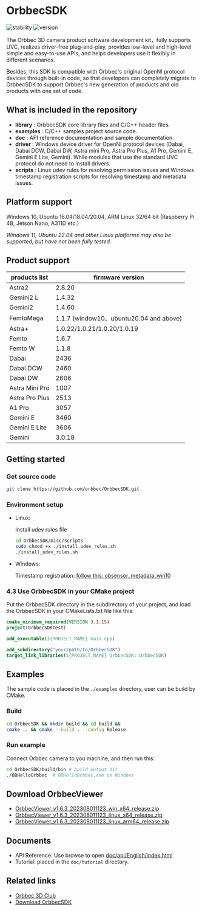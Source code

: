 # OrbbecSDK

![stability](https://img.shields.io/badge/stability-stable-green) ![version](https://img.shields.io/badge/version-1.6.3-green)

The Orbbec 3D camera product software development kit，fully supports UVC, realizes driver-free plug-and-play, provides low-level and high-level simple and easy-to-use APIs, and helps developers use it flexibly in different scenarios.

Besides, this SDK is compatible with Orbbec's original OpenNI protocol devices through built-in code, so that developers can completely migrate to OrbbecSDK to support Orbbec's new generation of products and old products with one set of code.

## What is included in the repository

* **library** : OrbbecSDK core library files and C/C++ header files.
* **examples** : C/C++ samples project source code.
* **doc** : API reference documentation and sample documentation.
* **driver** : Windows device driver for OpenNI protocol devices (Dabai, Dabai DCW, Dabai DW, Astra mini Pro, Astra Pro Plus, A1 Pro, Gemini E, Gemini E Lite, Gemini). While modules that use the standard UVC protocol do not need to install drivers.
* **scripts** : Linux udev rules for resolving permission issues and Windows timestamp registration scripts for resolving timestamp and metadata issues.

## Platform support

Windows 10, Ubuntu 16.04/18.04/20.04, ARM Linux 32/64 bit (Raspberry Pi 4B, Jetson Nano, A311D etc.)

*Windows 11, Ubuntu 22.04 and other Linux platforms may also be supported, but have not been fully tested.*

## Product support

| **products list** | **firmware version** |
| --- | --- |
| Astra2         | 2.8.20                     |
| Gemini2 L      | 1.4.32                     |
| Gemini2        | 1.4.60                     |
| FemtoMega      | 1.1.7  (window10、ubuntu20.04 and above)|
| Astra+         | 1.0.22/1.0.21/1.0.20/1.0.19 |
| Femto          | 1.6.7                       |
| Femto W        | 1.1.8                       |
| Dabai          | 2436                        |
| Dabai DCW      | 2460                        |
| Dabai DW       | 2606                        |
| Astra Mini Pro | 1007                        |
| Astra Pro Plus | 2513                        |
| A1 Pro         | 3057                        |
| Gemini E       | 3460                        |
| Gemini E Lite  | 3606                        |
| Gemini         | 3.0.18                      |

## Getting started

### Get source code

```bash
git clone https://github.com/orbbec/OrbbecSDK.git
```

### Environment setup

* Linux:

    Install udev rules file

    ``` bash
    cd OrbbecSDK/misc/scripts
    sudo chmod +x ./install_udev_rules.sh
    ./install_udev_rules.sh
    ```

* Windows:

    Timestamp registration: [follow this: obsensor_metadata_win10](misc/scripts/obsensor_metadata_win10.md)

### 4.3 Use OrbbecSDK in your CMake project

Put the OrbbecSDK directory in the subdirectory of your project, and load the OrbbecSDK in your CMakeLists.txt file like this:

```cmake
cmake_minimum_required(VERSION 3.1.15)
project(OrbbecSDKTest)

add_executable(${PROJECT_NAME} main.cpp)

add_subdirectory("your/path/to/OrbbecSDK")
target_link_libraries(${PROJECT_NAME} OrbbecSDK::OrbbecSDK)
```

## Examples

The sample code is placed in the `./examples` directory, user can be build by CMake.

### Build

```bash
cd OrbbecSDK && mkdir build && cd build &&
cmake .. && cmake --build . --config Release
```

### Run example

Connect Orbbec camera to you machine, and then run this:

``` bash
cd OrbbecSDK/build/bin # build output dir
./OBHelloOrbbec  # OBHelloOrbbec.exe on Windows
```
## Download OrbbecViewer

* [OrbbecViewer_v1.6.3_202308011123_win_x64_release.zip](https://github.com/orbbec/OrbbecSDK/releases/download/v1.6.3/OrbbecViewer_v1.6.3_202308011930_win_x64_release.zip)
* [OrbbecViewer_v1.6.3_202308011123_linux_x64_release.zip](https://github.com/orbbec/OrbbecSDK/releases/download/v1.6.3/OrbbecViewer_v1.6.3_202308011123_linux_x64_release.zip)
* [OrbbecViewer_v1.6.3_202308011123_linux_arm64_release.zip](https://github.com/orbbec/OrbbecSDK/releases/download/v1.6.3/OrbbecViewer_v1.6.3_202308011143_arm64_release.zip)


## Documents

* API Reference: Use browse to open [doc/api/English/index.html](doc/api/English/index.html)
* Tutorial:  placed in the `doc/tutorial` directory.

## Related links

* [Orbbec 3D Club](https://3dclub.orbbec3d.com)
* [Download OrbbecSDK](https://www.orbbec.com/developers/orbbec-sdk/)
